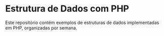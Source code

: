 # Estrutura de Dados com PHP

Este repositório contém exemplos de estruturas de dados implementadas em PHP, organizadas por semana.
